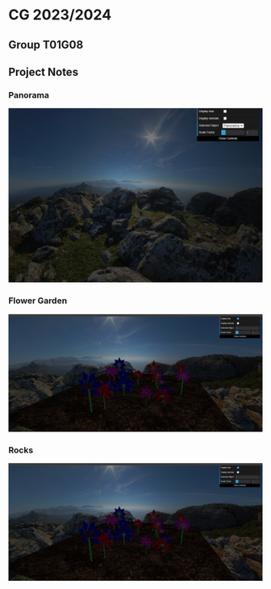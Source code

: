 # CG 2023/2024

## Group T01G08

## Project Notes

### Panorama
![Screenshot 1](screenshots/project-t01g08-1.png)

### Flower Garden
![Screenshot 2](screenshots/project-t01g08-2.png)

### Rocks
![Screenshot 3](screenshots/project-t01g08-2.png)
